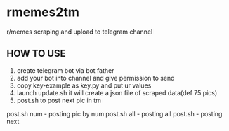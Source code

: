 # rmemes2tm
r/memes scraping and upload to telegram channel

## HOW TO USE
1. create telegram bot via bot father
2. add your bot into channel and give permission to send
3. copy key-example as key.py and put ur values
4. launch update.sh it will create a json file of scraped data(def 75 pics)
5. post.sh to post next pic in tm

post.sh num - posting pic by num
post.sh all - posting all
post.sh - posting next
